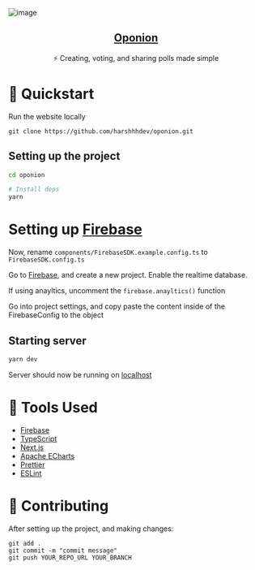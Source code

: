 ![image](https://user-images.githubusercontent.com/69592270/125812804-4a70e8bd-5614-4eab-b00b-0af7a7ee9ba9.png)

<p align="center">
  <a href="https://oponion.vercel.app/">
    <h2 align="center">Oponion</h2>
  </a>
</p> 
<p align="center">⚡ Creating, voting, and sharing polls made simple</p>

# 🚀 Quickstart 

Run the website locally

```
git clone https://github.com/harshhhdev/oponion.git
```

## Setting up the project

```bash
cd oponion

# Install deps
yarn
```

# Setting up [Firebase](https://firebase.google.com/)

Now, rename `components/FirebaseSDK.example.config.ts` to `FirebaseSDK.config.ts`

Go to [Firebase](https://console.firebase.google.com/u/0/), and create a new project. Enable the realtime database.

If using anayltics, uncomment the `firebase.anayltics()` function

Go into project settings, and copy paste the content inside of the FirebaseConfig to the object

## Starting server

```bash
yarn dev
```

Server should now be running on [localhost](https://localhost:3000)

# 🔧 Tools Used

 - [Firebase](https://firebase.google.com/)
 - [TypeScript](https://www.typescriptlang.org/)
 - [Next.js](https://nextjs.org/)
 - [Apache ECharts](https://echarts.apache.org/)
 - [Prettier](https://prettier.io/)
 - [ESLint](https://eslint.org/)

# 🤞 Contributing

After setting up the project, and making changes:

```git
git add .
git commit -m "commit message"
git push YOUR_REPO_URL YOUR_BRANCH
```
